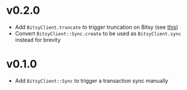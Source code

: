 # v0.2.0

- Add `BitsyClient.truncate` to trigger truncation on Bitsy (see [this](https://github.com/ramontayag/bitsy/issues/6))
- Convert `BitsyClient::Sync.create` to be used as `BitsyClient.sync` instead for brevity

# v0.1.0

- Add `BitsyClient::Sync` to trigger a transaction sync manually
